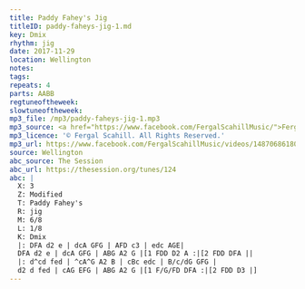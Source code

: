 ```yaml
---
title: Paddy Fahey's Jig
titleID: paddy-faheys-jig-1.md
key: Dmix
rhythm: jig
date: 2017-11-29
location: Wellington
notes:
tags:
repeats: 4
parts: AABB
regtuneoftheweek:
slowtuneoftheweek:
mp3_file: /mp3/paddy-faheys-jig-1.mp3
mp3_source: <a href="https://www.facebook.com/FergalScahillMusic/">Fergal Scahill</a>
mp3_licence: '© Fergal Scahill. All Rights Reserved.'
mp3_url: https://www.facebook.com/FergalScahillMusic/videos/1487068618056135/
source: Wellington
abc_source: The Session
abc_url: https://thesession.org/tunes/124
abc: |
  X: 3
  Z: Modified
  T: Paddy Fahey's
  R: jig
  M: 6/8
  L: 1/8
  K: Dmix
  |: DFA d2 e | dcA GFG | AFD c3 | edc AGE|
  DFA d2 e | dcA GFG | ABG A2 G |[1 FDD D2 A :|[2 FDD DFA ||
  |: d^cd fed | ^cA^G A2 B | cBc edc | B/c/dG GFG |
  d2 d fed | cAG EFG | ABG A2 G |[1 F/G/FD DFA :|[2 FDD D3 |]
---
```

